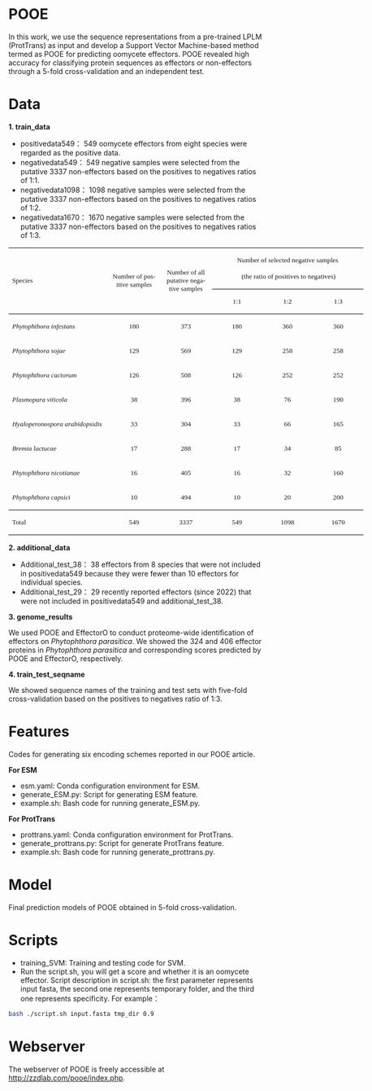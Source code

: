 # POOE
In this work, we use the sequence representations from a pre-trained LPLM (ProtTrans) as input and develop a Support Vector Machine-based method termed as POOE for predicting oomycete effectors. POOE revealed high accuracy for classifying protein sequences as effectors or non-effectors through a 5-fold cross-validation and an independent test.<br>

# Data

**1. train_data**<br>

* positivedata549： 549 oomycete effectors from eight species were regarded as the positive data.<br>
* negativedata549： 549 negative samples were selected from the putative 3337 non-effectors based on the positives to negatives ratios of 1:1.<br>
* negativedata1098： 1098 negative samples were selected from the putative 3337 non-effectors based on the positives to negatives ratios of 1:2.<br>
* negativedata1670： 1670 negative samples were selected from the putative 3337 non-effectors based on the positives to negatives ratios of 1:3.<br>

<table class=MsoTableGrid border=1 cellspacing=0 cellpadding=0 width=0
 style='width:524.5pt;border-collapse:collapse;border:none;mso-border-top-alt:
 solid windowtext .5pt;mso-border-bottom-alt:solid windowtext .5pt;mso-yfti-tbllook:
 1184;mso-padding-alt:0cm 5.4pt 0cm 5.4pt;mso-border-insideh:none;mso-border-insidev:
 none'>
 <tr style='mso-yfti-irow:0;mso-yfti-firstrow:yes;height:54.0pt'>
  <td width=204 rowspan=2 style='width:145.75pt;border:none;border-top:solid windowtext 1.0pt;
  mso-border-top-alt:solid windowtext .5pt;padding:0cm 5.4pt 0cm 5.4pt;
  height:54.0pt'>
  <p class=MsoNormal><span lang=EN-US style='font-size:10.0pt;mso-bidi-font-size:
  10.5pt;font-family:"Times New Roman",serif;mso-fareast-font-family:宋体;
  mso-font-kerning:0pt'>Species<o:p></o:p></span></p>
  </td>
  <td width=99 rowspan=2 style='width:70.9pt;border:none;border-top:solid windowtext 1.0pt;
  mso-border-top-alt:solid windowtext .5pt;padding:0cm 5.4pt 0cm 5.4pt;
  height:54.0pt'>
  <p class=MsoNormal align=center style='text-align:center'><span lang=EN-US
  style='font-size:10.0pt;mso-bidi-font-size:10.5pt;font-family:"Times New Roman",serif;
  mso-fareast-font-family:宋体;mso-font-kerning:0pt'>Number of positive samples<o:p></o:p></span></p>
  </td>
  <td width=99 rowspan=2 style='width:70.9pt;border:none;border-top:solid windowtext 1.0pt;
  mso-border-top-alt:solid windowtext .5pt;padding:0cm 5.4pt 0cm 5.4pt;
  height:54.0pt'>
  <p class=MsoNormal align=center style='text-align:center'><span lang=EN-US
  style='font-size:10.0pt;mso-bidi-font-size:10.5pt;font-family:"Times New Roman",serif;
  mso-fareast-font-family:宋体;mso-font-kerning:0pt'>Number of all putative negative
  samples<o:p></o:p></span></p>
  </td>
  <td width=297 colspan=3 style='width:70.9pt;border-top:solid windowtext 1.0pt;
  border-left:none;border-bottom:solid windowtext 1.0pt;border-right:none;
  mso-border-top-alt:solid windowtext .5pt;mso-border-bottom-alt:solid windowtext .5pt;
  padding:0cm 5.4pt 0cm 5.4pt;height:54.0pt'>
  <p class=MsoNormal align=center style='text-align:center'><span lang=EN-US
  style='font-size:10.0pt;mso-bidi-font-size:10.5pt;font-family:"Times New Roman",serif;
  mso-fareast-font-family:宋体;mso-font-kerning:0pt'>Number of selected negative
  samples<o:p></o:p></span></p>
  <p class=MsoNormal align=center style='text-align:center'><span lang=EN-US
  style='font-size:10.0pt;mso-bidi-font-size:10.5pt;font-family:"Times New Roman",serif;
  mso-fareast-font-family:宋体;mso-font-kerning:0pt'><span
  style='mso-spacerun:yes'>&nbsp;</span>(the ratio of positives to negatives)<o:p></o:p></span></p>
  </td>
 </tr>
 <tr style='mso-yfti-irow:1;height:14.2pt'>
  <td width=99 style='width:70.9pt;border:none;border-bottom:solid windowtext 1.0pt;
  mso-border-top-alt:solid windowtext .5pt;mso-border-top-alt:solid windowtext .5pt;
  mso-border-bottom-alt:solid windowtext .5pt;padding:0cm 5.4pt 0cm 5.4pt;
  height:14.2pt'>
  <p class=MsoNormal align=center style='text-align:center'><span lang=EN-US
  style='font-size:10.0pt;mso-bidi-font-size:10.5pt;font-family:"Times New Roman",serif;
  mso-fareast-font-family:宋体;mso-font-kerning:0pt'>1:1<o:p></o:p></span></p>
  </td>
  <td width=99 style='width:70.9pt;border-top:solid windowtext 1.0pt;
  border-left:none;border-bottom:solid windowtext 1.0pt;border-right:none;
  mso-border-top-alt:solid windowtext .5pt;mso-border-bottom-alt:solid windowtext .5pt;
  padding:0cm 5.4pt 0cm 5.4pt;height:14.2pt'>
  <p class=MsoNormal align=center style='text-align:center'><span lang=EN-US
  style='font-size:10.0pt;mso-bidi-font-size:10.5pt;font-family:"Times New Roman",serif;
  mso-fareast-font-family:宋体;mso-font-kerning:0pt'>1:2<o:p></o:p></span></p>
  </td>
  <td width=99 style='width:70.9pt;border-top:solid windowtext 1.0pt;
  border-left:none;border-bottom:solid windowtext 1.0pt;border-right:none;
  mso-border-top-alt:solid windowtext .5pt;mso-border-bottom-alt:solid windowtext .5pt;
  padding:0cm 5.4pt 0cm 5.4pt;height:14.2pt'>
  <p class=MsoNormal align=center style='text-align:center'><span lang=EN-US
  style='font-size:10.0pt;mso-bidi-font-size:10.5pt;font-family:"Times New Roman",serif;
  mso-fareast-font-family:宋体;mso-font-kerning:0pt'>1:3<o:p></o:p></span></p>
  </td>
 </tr>
 <tr style='mso-yfti-irow:2;height:14.2pt'>
  <td width=204 valign=top style='width:145.75pt;border:none;border-top:solid windowtext 1.0pt;
  mso-border-top-alt:solid windowtext .5pt;padding:0cm 5.4pt 0cm 5.4pt;
  height:14.2pt'>
  <p class=MsoNormal><i style='mso-bidi-font-style:normal'><span lang=EN-US
  style='font-size:10.0pt;mso-bidi-font-size:10.5pt;font-family:"Times New Roman",serif;
  mso-fareast-font-family:宋体;mso-font-kerning:0pt'>Phytophthora infestans<o:p></o:p></span></i></p>
  </td>
  <td width=99 valign=top style='width:70.9pt;border:none;border-top:solid windowtext 1.0pt;
  mso-border-top-alt:solid windowtext .5pt;padding:0cm 5.4pt 0cm 5.4pt;
  height:14.2pt'>
  <p class=MsoNormal align=center style='text-align:center'><span lang=EN-US
  style='font-size:10.0pt;mso-bidi-font-size:10.5pt;font-family:"Times New Roman",serif;
  mso-fareast-font-family:宋体;mso-font-kerning:0pt'>180<o:p></o:p></span></p>
  </td>
  <td width=99 valign=top style='width:70.9pt;border:none;border-top:solid windowtext 1.0pt;
  mso-border-top-alt:solid windowtext .5pt;padding:0cm 5.4pt 0cm 5.4pt;
  height:14.2pt'>
  <p class=MsoNormal align=center style='text-align:center'><span lang=EN-US
  style='font-size:10.0pt;mso-bidi-font-size:10.5pt;font-family:"Times New Roman",serif;
  mso-fareast-font-family:宋体;mso-font-kerning:0pt'>373<o:p></o:p></span></p>
  </td>
  <td width=99 valign=top style='width:70.9pt;border:none;mso-border-top-alt:
  solid windowtext .5pt;padding:0cm 5.4pt 0cm 5.4pt;height:14.2pt'>
  <p class=MsoNormal align=center style='text-align:center'><span lang=EN-US
  style='font-size:10.0pt;mso-bidi-font-size:10.5pt;font-family:"Times New Roman",serif;
  mso-fareast-font-family:宋体;mso-font-kerning:0pt'>180<o:p></o:p></span></p>
  </td>
  <td width=99 valign=top style='width:70.9pt;border:none;mso-border-top-alt:
  solid windowtext .5pt;padding:0cm 5.4pt 0cm 5.4pt;height:14.2pt'>
  <p class=MsoNormal align=center style='text-align:center'><span lang=EN-US
  style='font-size:10.0pt;mso-bidi-font-size:10.5pt;font-family:"Times New Roman",serif;
  mso-fareast-font-family:宋体;mso-font-kerning:0pt'>360<o:p></o:p></span></p>
  </td>
  <td width=99 valign=top style='width:70.9pt;border:none;mso-border-top-alt:
  solid windowtext .5pt;padding:0cm 5.4pt 0cm 5.4pt;height:14.2pt'>
  <p class=MsoNormal align=center style='text-align:center'><span lang=EN-US
  style='font-size:10.0pt;mso-bidi-font-size:10.5pt;font-family:"Times New Roman",serif;
  mso-fareast-font-family:宋体;mso-font-kerning:0pt'>360<o:p></o:p></span></p>
  </td>
 </tr>
 <tr style='mso-yfti-irow:3;height:14.2pt'>
  <td width=204 valign=top style='width:145.75pt;border:none;padding:0cm 5.4pt 0cm 5.4pt;
  height:14.2pt'>
  <p class=MsoNormal><i style='mso-bidi-font-style:normal'><span lang=EN-US
  style='font-size:10.0pt;mso-bidi-font-size:10.5pt;font-family:"Times New Roman",serif;
  mso-fareast-font-family:宋体;mso-font-kerning:0pt'>Phytophthora sojae<o:p></o:p></span></i></p>
  </td>
  <td width=99 valign=top style='width:70.9pt;border:none;padding:0cm 5.4pt 0cm 5.4pt;
  height:14.2pt'>
  <p class=MsoNormal align=center style='text-align:center'><span lang=EN-US
  style='font-size:10.0pt;mso-bidi-font-size:10.5pt;font-family:"Times New Roman",serif;
  mso-fareast-font-family:宋体;mso-font-kerning:0pt'>129<o:p></o:p></span></p>
  </td>
  <td width=99 valign=top style='width:70.9pt;border:none;padding:0cm 5.4pt 0cm 5.4pt;
  height:14.2pt'>
  <p class=MsoNormal align=center style='text-align:center'><span lang=EN-US
  style='font-size:10.0pt;mso-bidi-font-size:10.5pt;font-family:"Times New Roman",serif;
  mso-fareast-font-family:宋体;mso-font-kerning:0pt'>569<o:p></o:p></span></p>
  </td>
  <td width=99 valign=top style='width:70.9pt;border:none;padding:0cm 5.4pt 0cm 5.4pt;
  height:14.2pt'>
  <p class=MsoNormal align=center style='text-align:center'><span lang=EN-US
  style='font-size:10.0pt;mso-bidi-font-size:10.5pt;font-family:"Times New Roman",serif;
  mso-fareast-font-family:宋体;mso-font-kerning:0pt'>129<o:p></o:p></span></p>
  </td>
  <td width=99 valign=top style='width:70.9pt;border:none;padding:0cm 5.4pt 0cm 5.4pt;
  height:14.2pt'>
  <p class=MsoNormal align=center style='text-align:center'><span lang=EN-US
  style='font-size:10.0pt;mso-bidi-font-size:10.5pt;font-family:"Times New Roman",serif;
  mso-fareast-font-family:宋体;mso-font-kerning:0pt'>258<o:p></o:p></span></p>
  </td>
  <td width=99 valign=top style='width:70.9pt;border:none;padding:0cm 5.4pt 0cm 5.4pt;
  height:14.2pt'>
  <p class=MsoNormal align=center style='text-align:center'><span lang=EN-US
  style='font-size:10.0pt;mso-bidi-font-size:10.5pt;font-family:"Times New Roman",serif;
  mso-fareast-font-family:宋体;mso-font-kerning:0pt'>258<o:p></o:p></span></p>
  </td>
 </tr>
 <tr style='mso-yfti-irow:4;height:14.2pt'>
  <td width=204 valign=top style='width:145.75pt;border:none;padding:0cm 5.4pt 0cm 5.4pt;
  height:14.2pt'>
  <p class=MsoNormal><i style='mso-bidi-font-style:normal'><span lang=EN-US
  style='font-size:10.0pt;mso-bidi-font-size:10.5pt;font-family:"Times New Roman",serif;
  mso-fareast-font-family:宋体;mso-font-kerning:0pt'>Phytophthora cactorum<o:p></o:p></span></i></p>
  </td>
  <td width=99 valign=top style='width:70.9pt;border:none;padding:0cm 5.4pt 0cm 5.4pt;
  height:14.2pt'>
  <p class=MsoNormal align=center style='text-align:center'><span lang=EN-US
  style='font-size:10.0pt;mso-bidi-font-size:10.5pt;font-family:"Times New Roman",serif;
  mso-fareast-font-family:宋体;mso-font-kerning:0pt'>126<o:p></o:p></span></p>
  </td>
  <td width=99 valign=top style='width:70.9pt;border:none;padding:0cm 5.4pt 0cm 5.4pt;
  height:14.2pt'>
  <p class=MsoNormal align=center style='text-align:center'><span lang=EN-US
  style='font-size:10.0pt;mso-bidi-font-size:10.5pt;font-family:"Times New Roman",serif;
  mso-fareast-font-family:宋体;mso-font-kerning:0pt'>508<o:p></o:p></span></p>
  </td>
  <td width=99 valign=top style='width:70.9pt;border:none;padding:0cm 5.4pt 0cm 5.4pt;
  height:14.2pt'>
  <p class=MsoNormal align=center style='text-align:center'><span lang=EN-US
  style='font-size:10.0pt;mso-bidi-font-size:10.5pt;font-family:"Times New Roman",serif;
  mso-fareast-font-family:宋体;mso-font-kerning:0pt'>126<o:p></o:p></span></p>
  </td>
  <td width=99 valign=top style='width:70.9pt;border:none;padding:0cm 5.4pt 0cm 5.4pt;
  height:14.2pt'>
  <p class=MsoNormal align=center style='text-align:center'><span lang=EN-US
  style='font-size:10.0pt;mso-bidi-font-size:10.5pt;font-family:"Times New Roman",serif;
  mso-fareast-font-family:宋体;mso-font-kerning:0pt'>252<o:p></o:p></span></p>
  </td>
  <td width=99 valign=top style='width:70.9pt;border:none;padding:0cm 5.4pt 0cm 5.4pt;
  height:14.2pt'>
  <p class=MsoNormal align=center style='text-align:center'><span lang=EN-US
  style='font-size:10.0pt;mso-bidi-font-size:10.5pt;font-family:"Times New Roman",serif;
  mso-fareast-font-family:宋体;mso-font-kerning:0pt'>252<o:p></o:p></span></p>
  </td>
 </tr>
 <tr style='mso-yfti-irow:5;height:14.2pt'>
  <td width=204 valign=top style='width:145.75pt;border:none;padding:0cm 5.4pt 0cm 5.4pt;
  height:14.2pt'>
  <p class=MsoNormal><i style='mso-bidi-font-style:normal'><span lang=EN-US
  style='font-size:10.0pt;mso-bidi-font-size:10.5pt;font-family:"Times New Roman",serif;
  mso-fareast-font-family:宋体;mso-font-kerning:0pt'>Plasmopara viticola<o:p></o:p></span></i></p>
  </td>
  <td width=99 valign=top style='width:70.9pt;border:none;padding:0cm 5.4pt 0cm 5.4pt;
  height:14.2pt'>
  <p class=MsoNormal align=center style='text-align:center'><span lang=EN-US
  style='font-size:10.0pt;mso-bidi-font-size:10.5pt;font-family:"Times New Roman",serif;
  mso-fareast-font-family:宋体;mso-font-kerning:0pt'>38<o:p></o:p></span></p>
  </td>
  <td width=99 valign=top style='width:70.9pt;border:none;padding:0cm 5.4pt 0cm 5.4pt;
  height:14.2pt'>
  <p class=MsoNormal align=center style='text-align:center'><span lang=EN-US
  style='font-size:10.0pt;mso-bidi-font-size:10.5pt;font-family:"Times New Roman",serif;
  mso-fareast-font-family:宋体;mso-font-kerning:0pt'>396<o:p></o:p></span></p>
  </td>
  <td width=99 valign=top style='width:70.9pt;border:none;padding:0cm 5.4pt 0cm 5.4pt;
  height:14.2pt'>
  <p class=MsoNormal align=center style='text-align:center'><span lang=EN-US
  style='font-size:10.0pt;mso-bidi-font-size:10.5pt;font-family:"Times New Roman",serif;
  mso-fareast-font-family:宋体;mso-font-kerning:0pt'>38<o:p></o:p></span></p>
  </td>
  <td width=99 valign=top style='width:70.9pt;border:none;padding:0cm 5.4pt 0cm 5.4pt;
  height:14.2pt'>
  <p class=MsoNormal align=center style='text-align:center'><span lang=EN-US
  style='font-size:10.0pt;mso-bidi-font-size:10.5pt;font-family:"Times New Roman",serif;
  mso-fareast-font-family:宋体;mso-font-kerning:0pt'>76<o:p></o:p></span></p>
  </td>
  <td width=99 valign=top style='width:70.9pt;border:none;padding:0cm 5.4pt 0cm 5.4pt;
  height:14.2pt'>
  <p class=MsoNormal align=center style='text-align:center'><span lang=EN-US
  style='font-size:10.0pt;mso-bidi-font-size:10.5pt;font-family:"Times New Roman",serif;
  mso-fareast-font-family:宋体;mso-font-kerning:0pt'>190<o:p></o:p></span></p>
  </td>
 </tr>
 <tr style='mso-yfti-irow:6;height:14.2pt'>
  <td width=204 valign=top style='width:145.75pt;border:none;padding:0cm 5.4pt 0cm 5.4pt;
  height:14.2pt'>
  <p class=MsoNormal><i style='mso-bidi-font-style:normal'><span lang=EN-US
  style='font-size:10.0pt;mso-bidi-font-size:10.5pt;font-family:"Times New Roman",serif;
  mso-fareast-font-family:宋体;mso-font-kerning:0pt'>Hyaloperonospora
  arabidopsidis<o:p></o:p></span></i></p>
  </td>
  <td width=99 valign=top style='width:70.9pt;border:none;padding:0cm 5.4pt 0cm 5.4pt;
  height:14.2pt'>
  <p class=MsoNormal align=center style='text-align:center'><span lang=EN-US
  style='font-size:10.0pt;mso-bidi-font-size:10.5pt;font-family:"Times New Roman",serif;
  mso-fareast-font-family:宋体;mso-font-kerning:0pt'>33<o:p></o:p></span></p>
  </td>
  <td width=99 valign=top style='width:70.9pt;border:none;padding:0cm 5.4pt 0cm 5.4pt;
  height:14.2pt'>
  <p class=MsoNormal align=center style='text-align:center'><span lang=EN-US
  style='font-size:10.0pt;mso-bidi-font-size:10.5pt;font-family:"Times New Roman",serif;
  mso-fareast-font-family:宋体;mso-font-kerning:0pt'>304<o:p></o:p></span></p>
  </td>
  <td width=99 valign=top style='width:70.9pt;border:none;padding:0cm 5.4pt 0cm 5.4pt;
  height:14.2pt'>
  <p class=MsoNormal align=center style='text-align:center'><span lang=EN-US
  style='font-size:10.0pt;mso-bidi-font-size:10.5pt;font-family:"Times New Roman",serif;
  mso-fareast-font-family:宋体;mso-font-kerning:0pt'>33<o:p></o:p></span></p>
  </td>
  <td width=99 valign=top style='width:70.9pt;border:none;padding:0cm 5.4pt 0cm 5.4pt;
  height:14.2pt'>
  <p class=MsoNormal align=center style='text-align:center'><span lang=EN-US
  style='font-size:10.0pt;mso-bidi-font-size:10.5pt;font-family:"Times New Roman",serif;
  mso-fareast-font-family:宋体;mso-font-kerning:0pt'>66<o:p></o:p></span></p>
  </td>
  <td width=99 valign=top style='width:70.9pt;border:none;padding:0cm 5.4pt 0cm 5.4pt;
  height:14.2pt'>
  <p class=MsoNormal align=center style='text-align:center'><span lang=EN-US
  style='font-size:10.0pt;mso-bidi-font-size:10.5pt;font-family:"Times New Roman",serif;
  mso-fareast-font-family:宋体;mso-font-kerning:0pt'>165<o:p></o:p></span></p>
  </td>
 </tr>
 <tr style='mso-yfti-irow:7;height:14.2pt'>
  <td width=204 valign=top style='width:145.75pt;border:none;padding:0cm 5.4pt 0cm 5.4pt;
  height:14.2pt'>
  <p class=MsoNormal><i style='mso-bidi-font-style:normal'><span lang=EN-US
  style='font-size:10.0pt;mso-bidi-font-size:10.5pt;font-family:"Times New Roman",serif;
  mso-fareast-font-family:宋体;mso-font-kerning:0pt'>Bremia lactucae <o:p></o:p></span></i></p>
  </td>
  <td width=99 valign=top style='width:70.9pt;border:none;padding:0cm 5.4pt 0cm 5.4pt;
  height:14.2pt'>
  <p class=MsoNormal align=center style='text-align:center'><span lang=EN-US
  style='font-size:10.0pt;mso-bidi-font-size:10.5pt;font-family:"Times New Roman",serif;
  mso-fareast-font-family:宋体;mso-font-kerning:0pt'>17<o:p></o:p></span></p>
  </td>
  <td width=99 valign=top style='width:70.9pt;border:none;padding:0cm 5.4pt 0cm 5.4pt;
  height:14.2pt'>
  <p class=MsoNormal align=center style='text-align:center'><span lang=EN-US
  style='font-size:10.0pt;mso-bidi-font-size:10.5pt;font-family:"Times New Roman",serif;
  mso-fareast-font-family:宋体;mso-font-kerning:0pt'>288<o:p></o:p></span></p>
  </td>
  <td width=99 valign=top style='width:70.9pt;border:none;padding:0cm 5.4pt 0cm 5.4pt;
  height:14.2pt'>
  <p class=MsoNormal align=center style='text-align:center'><span lang=EN-US
  style='font-size:10.0pt;mso-bidi-font-size:10.5pt;font-family:"Times New Roman",serif;
  mso-fareast-font-family:宋体;mso-font-kerning:0pt'>17<o:p></o:p></span></p>
  </td>
  <td width=99 valign=top style='width:70.9pt;border:none;padding:0cm 5.4pt 0cm 5.4pt;
  height:14.2pt'>
  <p class=MsoNormal align=center style='text-align:center'><span lang=EN-US
  style='font-size:10.0pt;mso-bidi-font-size:10.5pt;font-family:"Times New Roman",serif;
  mso-fareast-font-family:宋体;mso-font-kerning:0pt'>34<o:p></o:p></span></p>
  </td>
  <td width=99 valign=top style='width:70.9pt;border:none;padding:0cm 5.4pt 0cm 5.4pt;
  height:14.2pt'>
  <p class=MsoNormal align=center style='text-align:center'><span lang=EN-US
  style='font-size:10.0pt;mso-bidi-font-size:10.5pt;font-family:"Times New Roman",serif;
  mso-fareast-font-family:宋体;mso-font-kerning:0pt'>85<o:p></o:p></span></p>
  </td>
 </tr>
 <tr style='mso-yfti-irow:8;height:14.2pt'>
  <td width=204 valign=top style='width:145.75pt;border:none;padding:0cm 5.4pt 0cm 5.4pt;
  height:14.2pt'>
  <p class=MsoNormal><i style='mso-bidi-font-style:normal'><span lang=EN-US
  style='font-size:10.0pt;mso-bidi-font-size:10.5pt;font-family:"Times New Roman",serif;
  mso-fareast-font-family:宋体;mso-font-kerning:0pt'>Phytophthora nicotianae<o:p></o:p></span></i></p>
  </td>
  <td width=99 valign=top style='width:70.9pt;border:none;padding:0cm 5.4pt 0cm 5.4pt;
  height:14.2pt'>
  <p class=MsoNormal align=center style='text-align:center'><span lang=EN-US
  style='font-size:10.0pt;mso-bidi-font-size:10.5pt;font-family:"Times New Roman",serif;
  mso-fareast-font-family:宋体;mso-font-kerning:0pt'>16<o:p></o:p></span></p>
  </td>
  <td width=99 valign=top style='width:70.9pt;border:none;padding:0cm 5.4pt 0cm 5.4pt;
  height:14.2pt'>
  <p class=MsoNormal align=center style='text-align:center'><span lang=EN-US
  style='font-size:10.0pt;mso-bidi-font-size:10.5pt;font-family:"Times New Roman",serif;
  mso-fareast-font-family:宋体;mso-font-kerning:0pt'>405<o:p></o:p></span></p>
  </td>
  <td width=99 valign=top style='width:70.9pt;border:none;padding:0cm 5.4pt 0cm 5.4pt;
  height:14.2pt'>
  <p class=MsoNormal align=center style='text-align:center'><span lang=EN-US
  style='font-size:10.0pt;mso-bidi-font-size:10.5pt;font-family:"Times New Roman",serif;
  mso-fareast-font-family:宋体;mso-font-kerning:0pt'>16<o:p></o:p></span></p>
  </td>
  <td width=99 valign=top style='width:70.9pt;border:none;padding:0cm 5.4pt 0cm 5.4pt;
  height:14.2pt'>
  <p class=MsoNormal align=center style='text-align:center'><span lang=EN-US
  style='font-size:10.0pt;mso-bidi-font-size:10.5pt;font-family:"Times New Roman",serif;
  mso-fareast-font-family:宋体;mso-font-kerning:0pt'>32<o:p></o:p></span></p>
  </td>
  <td width=99 valign=top style='width:70.9pt;border:none;padding:0cm 5.4pt 0cm 5.4pt;
  height:14.2pt'>
  <p class=MsoNormal align=center style='text-align:center'><span lang=EN-US
  style='font-size:10.0pt;mso-bidi-font-size:10.5pt;font-family:"Times New Roman",serif;
  mso-fareast-font-family:宋体;mso-font-kerning:0pt'>160<o:p></o:p></span></p>
  </td>
 </tr>
 <tr style='mso-yfti-irow:9;height:5.65pt'>
  <td width=204 valign=top style='width:145.75pt;border:none;border-bottom:
  solid windowtext 1.0pt;mso-border-bottom-alt:solid windowtext .5pt;
  padding:0cm 5.4pt 0cm 5.4pt;height:5.65pt'>
  <p class=MsoNormal><i style='mso-bidi-font-style:normal'><span lang=EN-US
  style='font-size:10.0pt;mso-bidi-font-size:10.5pt;font-family:"Times New Roman",serif;
  mso-fareast-font-family:宋体;mso-font-kerning:0pt'>Phytophthora capsici<o:p></o:p></span></i></p>
  </td>
  <td width=99 valign=top style='width:70.9pt;border:none;border-bottom:solid windowtext 1.0pt;
  mso-border-bottom-alt:solid windowtext .5pt;padding:0cm 5.4pt 0cm 5.4pt;
  height:5.65pt'>
  <p class=MsoNormal align=center style='text-align:center'><span lang=EN-US
  style='font-size:10.0pt;mso-bidi-font-size:10.5pt;font-family:"Times New Roman",serif;
  mso-fareast-font-family:宋体;mso-font-kerning:0pt'>10<o:p></o:p></span></p>
  </td>
  <td width=99 valign=top style='width:70.9pt;border:none;border-bottom:solid windowtext 1.0pt;
  mso-border-bottom-alt:solid windowtext .5pt;padding:0cm 5.4pt 0cm 5.4pt;
  height:5.65pt'>
  <p class=MsoNormal align=center style='text-align:center'><span lang=EN-US
  style='font-size:10.0pt;mso-bidi-font-size:10.5pt;font-family:"Times New Roman",serif;
  mso-fareast-font-family:宋体;mso-font-kerning:0pt'>494<o:p></o:p></span></p>
  </td>
  <td width=99 valign=top style='width:70.9pt;border:none;border-bottom:solid windowtext 1.0pt;
  mso-border-bottom-alt:solid windowtext .5pt;padding:0cm 5.4pt 0cm 5.4pt;
  height:5.65pt'>
  <p class=MsoNormal align=center style='text-align:center'><span lang=EN-US
  style='font-size:10.0pt;mso-bidi-font-size:10.5pt;font-family:"Times New Roman",serif;
  mso-fareast-font-family:宋体;mso-font-kerning:0pt'>10<o:p></o:p></span></p>
  </td>
  <td width=99 valign=top style='width:70.9pt;border:none;border-bottom:solid windowtext 1.0pt;
  mso-border-bottom-alt:solid windowtext .5pt;padding:0cm 5.4pt 0cm 5.4pt;
  height:5.65pt'>
  <p class=MsoNormal align=center style='text-align:center'><span lang=EN-US
  style='font-size:10.0pt;mso-bidi-font-size:10.5pt;font-family:"Times New Roman",serif;
  mso-fareast-font-family:宋体;mso-font-kerning:0pt'>20<o:p></o:p></span></p>
  </td>
  <td width=99 valign=top style='width:70.9pt;border:none;border-bottom:solid windowtext 1.0pt;
  mso-border-bottom-alt:solid windowtext .5pt;padding:0cm 5.4pt 0cm 5.4pt;
  height:5.65pt'>
  <p class=MsoNormal align=center style='text-align:center'><span lang=EN-US
  style='font-size:10.0pt;mso-bidi-font-size:10.5pt;font-family:"Times New Roman",serif;
  mso-fareast-font-family:宋体;mso-font-kerning:0pt'>200<o:p></o:p></span></p>
  </td>
 </tr>
 <tr style='mso-yfti-irow:10;mso-yfti-lastrow:yes;height:20.25pt'>
  <td width=204 style='width:145.75pt;border:none;border-bottom:solid windowtext 1.0pt;
  mso-border-top-alt:solid windowtext .5pt;mso-border-top-alt:solid windowtext .5pt;
  mso-border-bottom-alt:solid windowtext .5pt;padding:0cm 5.4pt 0cm 5.4pt;
  height:20.25pt'>
  <p class=MsoNormal><span lang=EN-US style='font-size:10.0pt;mso-bidi-font-size:
  10.5pt;font-family:"Times New Roman",serif;mso-fareast-font-family:宋体;
  mso-font-kerning:0pt'>Total<o:p></o:p></span></p>
  </td>
  <td width=99 style='width:70.9pt;border:none;border-bottom:solid windowtext 1.0pt;
  mso-border-top-alt:solid windowtext .5pt;mso-border-top-alt:solid windowtext .5pt;
  mso-border-bottom-alt:solid windowtext .5pt;padding:0cm 5.4pt 0cm 5.4pt;
  height:20.25pt'>
  <p class=MsoNormal align=center style='text-align:center'><span lang=EN-US
  style='font-size:10.0pt;mso-bidi-font-size:10.5pt;font-family:"Times New Roman",serif;
  mso-fareast-font-family:宋体;mso-font-kerning:0pt'>549<o:p></o:p></span></p>
  </td>
  <td width=99 style='width:70.9pt;border:none;border-bottom:solid windowtext 1.0pt;
  mso-border-top-alt:solid windowtext .5pt;mso-border-top-alt:solid windowtext .5pt;
  mso-border-bottom-alt:solid windowtext .5pt;padding:0cm 5.4pt 0cm 5.4pt;
  height:20.25pt'>
  <p class=MsoNormal align=center style='text-align:center'><span lang=EN-US
  style='font-size:10.0pt;mso-bidi-font-size:10.5pt;font-family:"Times New Roman",serif;
  mso-fareast-font-family:宋体;mso-font-kerning:0pt'>3337<o:p></o:p></span></p>
  </td>
  <td width=99 style='width:70.9pt;border:none;border-bottom:solid windowtext 1.0pt;
  mso-border-top-alt:solid windowtext .5pt;mso-border-top-alt:solid windowtext .5pt;
  mso-border-bottom-alt:solid windowtext .5pt;padding:0cm 5.4pt 0cm 5.4pt;
  height:20.25pt'>
  <p class=MsoNormal align=center style='text-align:center'><span lang=EN-US
  style='font-size:10.0pt;mso-bidi-font-size:10.5pt;font-family:"Times New Roman",serif;
  mso-fareast-font-family:宋体;mso-font-kerning:0pt'>549<o:p></o:p></span></p>
  </td>
  <td width=99 style='width:70.9pt;border:none;border-bottom:solid windowtext 1.0pt;
  mso-border-top-alt:solid windowtext .5pt;mso-border-top-alt:solid windowtext .5pt;
  mso-border-bottom-alt:solid windowtext .5pt;padding:0cm 5.4pt 0cm 5.4pt;
  height:20.25pt'>
  <p class=MsoNormal align=center style='text-align:center'><span lang=EN-US
  style='font-size:10.0pt;mso-bidi-font-size:10.5pt;font-family:"Times New Roman",serif;
  mso-fareast-font-family:宋体;mso-font-kerning:0pt'>1098<o:p></o:p></span></p>
  </td>
  <td width=99 style='width:70.9pt;border:none;border-bottom:solid windowtext 1.0pt;
  mso-border-top-alt:solid windowtext .5pt;mso-border-top-alt:solid windowtext .5pt;
  mso-border-bottom-alt:solid windowtext .5pt;padding:0cm 5.4pt 0cm 5.4pt;
  height:20.25pt'>
  <p class=MsoNormal align=center style='text-align:center'><span lang=EN-US
  style='font-size:10.0pt;mso-bidi-font-size:10.5pt;font-family:"Times New Roman",serif;
  mso-fareast-font-family:宋体;mso-font-kerning:0pt'>1670<o:p></o:p></span></p>
  </td>
 </tr>
</table>

**2. additional_data**<br>

* Additional_test_38： 38 effectors from 8 species that were not included in positivedata549 because they were fewer than 10 effectors for individual species.<br>
* Additional_test_29： 29 recently reported effectors (since 2022) that were not included in positivedata549 and additional_test_38.<br>

**3. genome_results**<br>

We used POOE and EffectorO to conduct proteome-wide identification of effectors on *Phytophthora parasitica*. We showed the 324 and 406 effector proteins in *Phytophthora parasitica* and corresponding scores predicted by POOE and EffectorO, respectively.<br>

**4. train_test_seqname**<br>

We showed sequence names of the training and test sets with five-fold cross-validation based on the positives to negatives ratio of 1:3.<br>

# Features
Codes for generating six encoding schemes reported in our POOE article.<br>

**For ESM**<br>
* esm.yaml:  Conda configuration environment for ESM.<br>
* generate_ESM.py:  Script for generating ESM feature.<br>
* example.sh:  Bash code for running generate_ESM.py.<br>

**For ProtTrans**<br>
* prottrans.yaml:  Conda configuration environment for ProtTrans.<br>
* generate_prottrans.py:  Script for generate ProtTrans feature.<br>
* example.sh:  Bash code for running generate_prottrans.py.<br>

# Model
Final prediction models of POOE obtained in 5-fold cross-validation.<br>

# Scripts
* training_SVM: Training and testing code for SVM.
* Run the script.sh, you will get a score and whether it is an oomycete effector. Script description in script.sh: the first parameter represents input fasta, the second one represents temporary folder, and the third one represents specificity. For example：<br>
```Bash
bash ./script.sh input.fasta tmp_dir 0.9
```

# Webserver
The webserver of POOE is freely accessible at http://zzdlab.com/pooe/index.php. 
